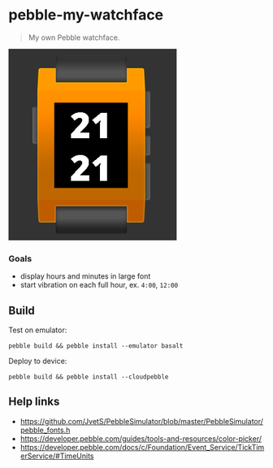 # pebble-my-watchface

> My own Pebble watchface.

![](./resources/images/screenshot.png)

### Goals

* display hours and minutes in large font
* start vibration on each full hour, ex. `4:00`, `12:00`

## Build

Test on emulator:

```
pebble build && pebble install --emulator basalt
```

Deploy to device:

```
pebble build && pebble install --cloudpebble
```

## Help links

* https://github.com/JvetS/PebbleSimulator/blob/master/PebbleSimulator/pebble_fonts.h
* https://developer.pebble.com/guides/tools-and-resources/color-picker/
* https://developer.pebble.com/docs/c/Foundation/Event_Service/TickTimerService/#TimeUnits
